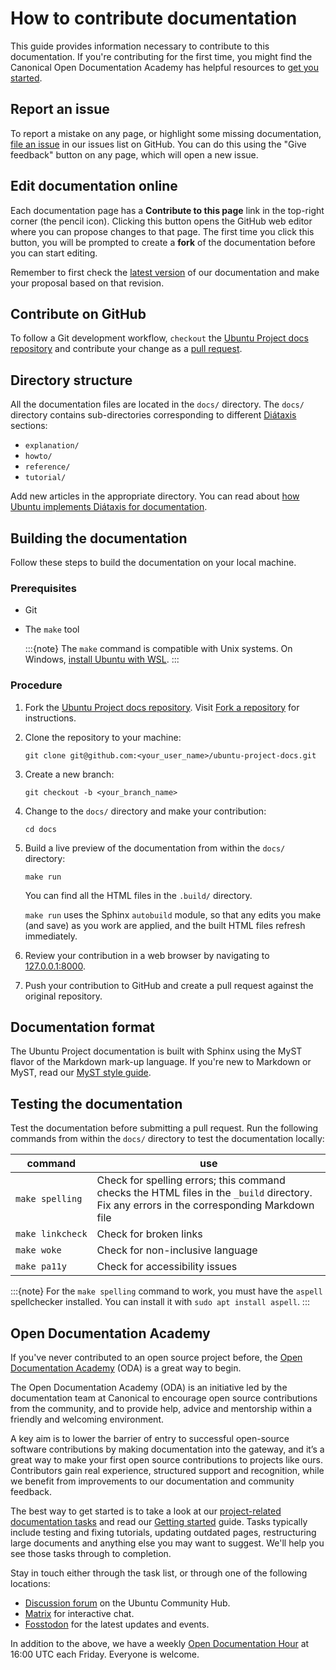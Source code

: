 # How to contribute documentation

This guide provides information necessary to contribute to this documentation. If you're contributing for the first time, you might find the Canonical Open Documentation Academy has helpful resources to [get you started](https://documentationacademy.org/docs/howto/get-started/).

## Report an issue

To report a mistake on any page, or highlight some missing documentation, [file an issue](https://github.com/ubuntu/ubuntu-project-docs/issues) in our issues list on GitHub.
You can do this using the "Give feedback" button on any page, which will open a new issue.

## Edit documentation online

Each documentation page has a **Contribute to this page** link in the top-right corner (the pencil icon). Clicking this button opens the GitHub web editor where you can propose changes to that page. The first time you click this button, you will be prompted to create a **fork** of the documentation before you can start editing.

Remember to first check the [latest version](https://canonical-ubuntu-project.readthedocs-hosted.com/) of our documentation and make your proposal based on that revision.

## Contribute on GitHub

To follow a Git development workflow, `checkout` the [Ubuntu Project docs repository](https://github.com/ubuntu/ubuntu-project-docs) and contribute your change as a [pull request](https://github.com/ubuntu/ubuntu-project-docs/pulls).


## Directory structure

All the documentation files are located in the `docs/` directory. The `docs/` directory contains sub-directories corresponding to different [Diátaxis](https://diataxis.fr/) sections:

* `explanation/`
* `howto/`
* `reference/`
* `tutorial/`

Add new articles in the appropriate directory. You can read about [how Ubuntu implements Diátaxis for documentation](https://ubuntu.com/blog/diataxis-a-new-foundation-for-canonical-documentation).


## Building the documentation

Follow these steps to build the documentation on your local machine.


### Prerequisites

* Git
* The `make` tool

    :::{note}
    The `make` command is compatible with Unix systems. On Windows, [install Ubuntu with WSL](https://documentationacademy.org/docs/howto/get-started/using_wsl/).
    :::


### Procedure

1. Fork the [Ubuntu Project docs repository](https://github.com/ubuntu/ubuntu-project-docs). Visit [Fork a repository](https://docs.github.com/en/pull-requests/collaborating-with-pull-requests/working-with-forks/fork-a-repo) for instructions.

2. Clone the repository to your machine:
    ```none
    git clone git@github.com:<your_user_name>/ubuntu-project-docs.git
    ```

3. Create a new branch:
    ```none
    git checkout -b <your_branch_name>
    ```

4. Change to the `docs/` directory and make your contribution:
    ```
    cd docs
    ```

5. Build a live preview of the documentation from within the `docs/` directory:
    ```
    make run
    ```
    You can find all the HTML files in the `.build/` directory.

    `make run` uses the Sphinx `autobuild` module, so that any edits you make (and save) as you work are applied, and the built HTML files refresh immediately.

6. Review your contribution in a web browser by navigating to [127.0.0.1:8000](http://127.0.0.1:8000/).

7. Push your contribution to GitHub and create a pull request against the original repository.


## Documentation format

The Ubuntu Project documentation is built with Sphinx using the MyST flavor of the Markdown mark-up language. If you're new to Markdown or MyST, read our [MyST style guide](https://canonical-starter-pack.readthedocs-hosted.com/latest/reference/style-guide-myst/).


## Testing the documentation

Test the documentation before submitting a pull request. Run the following commands from within the `docs/` directory to test the documentation locally:

| command  | use |
|---------|-----|
| `make spelling` | Check for spelling errors; this command checks the HTML files in the `_build` directory. Fix any errors in the corresponding Markdown file |
| `make linkcheck` | Check for broken links |
| `make woke` | Check for non-inclusive language |
| `make pa11y` | Check for accessibility issues |

:::{note}
For the `make spelling` command to work, you must have the `aspell` spellchecker installed. You can install it with `sudo apt install aspell`.
:::


## Open Documentation Academy

If you've never contributed to an open source project before, the [Open Documentation Academy](https://documentationacademy.org/) (ODA) is a great way to begin.

The Open Documentation Academy (ODA) is an initiative led by the documentation team at Canonical to encourage open source contributions from the community, and to provide help, advice and mentorship within a friendly and welcoming environment.

A key aim is to lower the barrier of entry to successful open-source software contributions by making documentation into the gateway, and it’s a great way to make your first open source contributions to projects like ours. Contributors gain real experience, structured support and recognition, while we benefit from improvements to our documentation and community feedback.

The best way to get started is to take a look at our [project-related documentation tasks](https://github.com/canonical/open-documentation-academy/issues) and read our [Getting started](https://discourse.ubuntu.com/t/getting-started/42769) guide. Tasks typically include testing and fixing tutorials, updating outdated pages, restructuring large documents and anything else you may want to suggest. We'll help you see those tasks through to completion.

Stay in touch either through the task list, or through one of the following locations:

* [Discussion forum](https://discourse.ubuntu.com/c/community/open-documentation-academy/166) on the Ubuntu Community Hub.
* [Matrix](https://matrix.to/#/#documentation:ubuntu.com) for interactive chat.
* [Fosstodon](https://fosstodon.org/@CanonicalDocumentation) for the latest updates and events.

In addition to the above, we have a weekly [Open Documentation Hour](https://discourse.ubuntu.com/t/open-documentation-hour-schedule/45291) at 16:00 UTC each Friday. Everyone is welcome.
